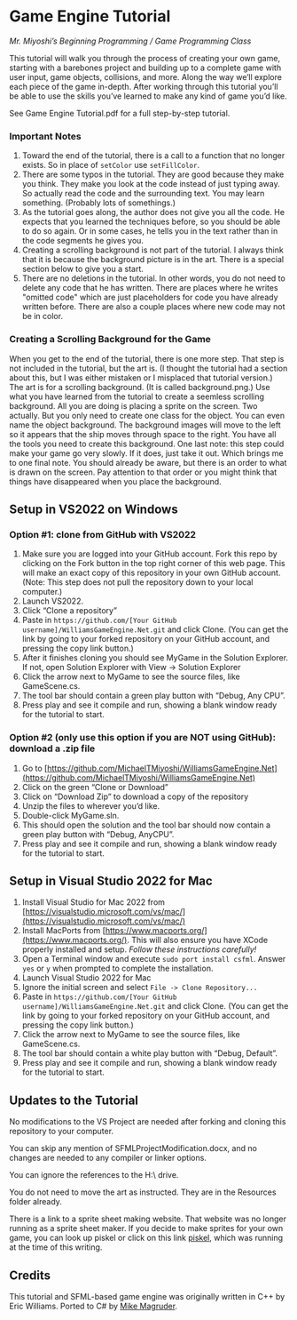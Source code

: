 # Game Engine Tutorial
*Mr. Miyoshi’s Beginning Programming / Game Programming Class*

This tutorial will walk you through the process of creating your own game, starting with a barebones project and building up to a 
complete game with user input, game objects, collisions, and more. Along the way we’ll explore each piece of the game in-depth. 
After working through this tutorial you’ll be able to use the skills you’ve learned to make any kind of game you’d like.

See Game Engine Tutorial.pdf for a full step-by-step tutorial.

### Important Notes

1. Toward the end of the tutorial, there is a call to a function that no longer exists.  So in place of `setColor` use `setFillColor`.
1. There are some typos in the tutorial.  They are good because they make you think.  They make you look at the code instead of just typing away.  So actually read the code and the surrounding text.  You may learn something.  (Probably lots of somethings.)
1. As the tutorial goes along, the author does not give you all the code.  He expects that you learned the techniques before, so you should be able to do so again.  Or in some cases, he tells you in the text rather than in the code segments he gives you.
1. Creating a scrolling background is not part of the tutorial.  I always think that it is because the background picture is in the art.  There is a special section below to give you a start.
1. There are no deletions in the tutorial.  In other words, you do not need to delete any code that he has written.  There are places where he writes "omitted code" which are just placeholders for code you have already written before.  There are also a couple places where new code may not be in color.

### Creating a Scrolling Background for the Game

When you get to the end of the tutorial, there is one more step.  That step is not included in the tutorial, but the art is.  (I thought the tutorial had a section about this, but I was either mistaken or I misplaced that tutorial version.)  The art is for a scrolling background.  (It is called background.png.)  Use what you have learned from the tutorial to create a seemless scrolling background.  All you are doing is placing a sprite on the screen.  Two actually.  But you only need to create one class for the object.  You can even name the object background.  The background images will move to the left so it appears that the ship moves through space to the right.  You have all the tools you need to create this background.  One last note: this step could make your game go very slowly.  If it does, just take it out.  Which brings me to one final note.  You should already be aware, but there is an order to what is drawn on the screen.  Pay attention to that order or you might think that things have disappeared when you place the background.

## Setup in VS2022 on Windows

### Option #1: clone from GitHub with VS2022

1) Make sure you are logged into your GitHub account.  Fork this repo by clicking on the Fork button in the top right corner of this web page.  This will make an exact copy of this repository in your own GitHub account.  (Note: This step does not pull the repository down to your local computer.)
1) Launch VS2022.
1) Click “Clone a repository”
1) Paste in `https://github.com/[Your GitHub username]/WilliamsGameEngine.Net.git` and click Clone.  (You can get the link by going to your forked repository on your GitHub account, and pressing the copy link button.)
1) After it finishes cloning you should see MyGame in the Solution Explorer. If not, open Solution Explorer with View -> Solution Explorer
1) Click the arrow next to MyGame to see the source files, like GameScene.cs.
1) The tool bar should contain a green play button with “Debug, Any CPU”.
1) Press play and see it compile and run, showing a blank window ready for the tutorial to start.

### Option #2 (only use this option if you are NOT using GitHub): download a .zip file

1) Go to [https://github.com/MichaelTMiyoshi/WilliamsGameEngine.Net](https://github.com/MichaelTMiyoshi/WilliamsGameEngine.Net)
1) Click on the green “Clone or Download”
1) Click on “Download Zip” to download a copy of the repository
1) Unzip the files to wherever you’d like.
1) Double-click MyGame.sln.
1) This should open the solution and the tool bar should now contain a green play button with “Debug, AnyCPU”.
1) Press play and see it compile and run, showing a blank window ready for the tutorial to start.

## Setup in Visual Studio 2022 for Mac

1) Install Visual Studio for Mac 2022 from [https://visualstudio.microsoft.com/vs/mac/](https://visualstudio.microsoft.com/vs/mac/)
2) Install MacPorts from [https://www.macports.org/](https://www.macports.org/). This will also ensure you have XCode properly installed and setup. *Follow these instructions carefully!*
3) Open a Terminal window and execute `sudo port install csfml`. Answer `yes` or `y` when prompted to complete the installation.
4) Launch Visual Studio 2022 for Mac
5) Ignore the initial screen and select `File -> Clone Repository...`
6) Paste in `https://github.com/[Your GitHub username]/WilliamsGameEngine.Net.git` and click Clone.  (You can get the link by going to your forked repository on your GitHub account, and pressing the copy link button.)
7) Click the arrow next to MyGame to see the source files, like GameScene.cs.
8) The tool bar should contain a white play button with “Debug, Default”.
9) Press play and see it compile and run, showing a blank window ready for the tutorial to start.

## Updates to the Tutorial

No modifications to the VS Project are needed after forking and cloning this repository to your computer.

You can skip any mention of SFMLProjectModification.docx, and no changes are needed to any compiler or linker options.

You can ignore the references to the H:\ drive.

You do not need to move the art as instructed.  They are in the Resources folder already.

There is a link to a sprite sheet making website.  That website was no longer running as a sprite sheet maker.  If you decide to make sprites for your own game, you can look up piskel or click on this link [piskel](https://www.piskelapp.com), which was running at the time of this writing.

## Credits

This tutorial and SFML-based game engine was originally written in C++ by Eric Williams. Ported to C# by [Mike Magruder](https://github.com/mikemag).
